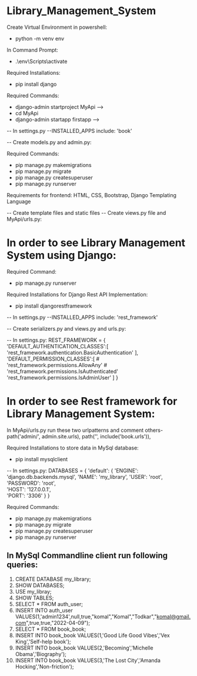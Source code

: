 # Library_Management_System

Create Virtual Environment in powershell:
* python -m venv env

In Command Prompt:
* .\env\Scripts\activate

Required Installations:
* pip install django

Required Commands:
* django-admin startproject MyApi --> <to start new project>
* cd MyApi
* django-admin startapp firstapp --> <to start new application>

-- In settings.py --INSTALLED_APPS include:
'book'

-- Create models.py and admin.py:

Required Commands:
* pip manage.py makemigrations
* pip manage.py migrate
* pip manage.py createsuperuser
* pip manage.py runserver


Requirements for frontend:
HTML, CSS, Bootstrap, Django Templating Language

-- Create template files and static files
-- Create views.py file and MyApi/urls.py:

# In order to see Library Management System using Django:
Required Command:
* pip manage.py runserver


Required Installations for Django Rest API Implementation:
* pip install djangorestframework

-- In settings.py --INSTALLED_APPS include:
'rest_framework'

-- Create serializers.py and views.py and urls.py:


-- In settings.py:
REST_FRAMEWORK = {
    'DEFAULT_AUTHENTICATION_CLASSES':[
        'rest_framework.authentication.BasicAuthentication'
    ],
    'DEFAULT_PERMISSION_CLASSES':[
        # 'rest_framework.permissions.AllowAny'
        # 'rest_framework.permissions.IsAuthenticated'
        'rest_framework.permissions.IsAdminUser'
    ]
}

# In order to see Rest framework for Library Management System:
In MyApi/urls.py run these two urlpatterns and comment others-
path('admin/', admin.site.urls),
path('', include('book.urls')),



Required Installations to store data in MySql database:
* pip install mysqlclient

-- In settings.py:
DATABASES = {
    'default': {
        'ENGINE': 'django.db.backends.mysql',
        'NAME': 'my_library',
        'USER': 'root',  
        'PASSWORD': 'root',  
        'HOST': '127.0.0.1',  
        'PORT': '3306'
    }
}
    
Required Commands:
* pip manage.py makemigrations
* pip manage.py migrate
* pip manage.py createsuperuser
* pip manage.py runserver

## In MySql Commandline client run following queries:
1. CREATE DATABASE my_library;
2. SHOW DATABASES;
3. USE my_libray;
4. SHOW TABLES;
5. SELECT * FROM auth_user;
6. INSERT INTO auth_user VALUES(1,'admin1234',null,true,"komal","Komal","Todkar","komal@gmail.com",true,true,"2022-04-09");
7. SELECT * FROM book_book;
8. INSERT INTO book_book VALUES(1,'Good Life Good Vibes','Vex King','Self-help book');
9. INSERT INTO book_book VALUES(2,'Becoming','Michelle Obama','Biography');
10. INSERT INTO book_book VALUES(3,'The Lost City','Amanda Hocking','Non-friction');
